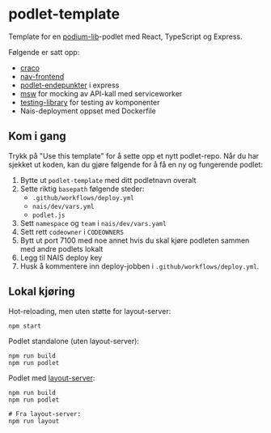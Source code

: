 # podlet-template

Template for en [podium-lib](https://podium-lib.io)-podlet med React, TypeScript og Express.

Følgende er satt opp:
* [craco](https://www.npmjs.com/package/@craco/craco)
* [nav-frontend](https://github.com/navikt/nav-frontend-moduler)
* [podlet-endepunkter](https://podium-lib.io/docs/podlet/getting_started) i express
* [msw](https://mswjs.io/) for mocking av API-kall med serviceworker
* [testing-library](https://testing-library.com/) for testing av komponenter
* Nais-deployment oppset med Dockerfile


## Kom i gang
Trykk på "Use this template" for å sette opp et nytt podlet-repo.
Når du har sjekket ut koden, kan du gjøre følgende for å få en ny og fungerende podlet:

1. Bytte ut `podlet-template` med ditt podletnavn overalt
2. Sette riktig `basepath` følgende steder:
    - `.github/workflows/deploy.yml`
    - `nais/dev/vars.yml`
    - `podlet.js`
3. Sett `namespace` og `team` i `nais/dev/vars.yaml`
4. Sett rett `codeowner` i `CODEOWNERS`
5. Bytt ut port 7100 med noe annet hvis du skal kjøre podleten sammen med andre podlets lokalt
6. Legg til NAIS deploy key
7. Husk å kommentere inn deploy-jobben i `.github/workflows/deploy.yml`.

## Lokal kjøring

Hot-reloading, men uten støtte for layout-server:

```shell
npm start
```

Podlet standalone (uten layout-server):

```shell
npm run build
npm run podlet
```

Podlet med [layout-server](https://github.com/navikt/layout-dittnav):

```shell
npm run build
npm run podlet

# Fra layout-server:
npm run layout
```

